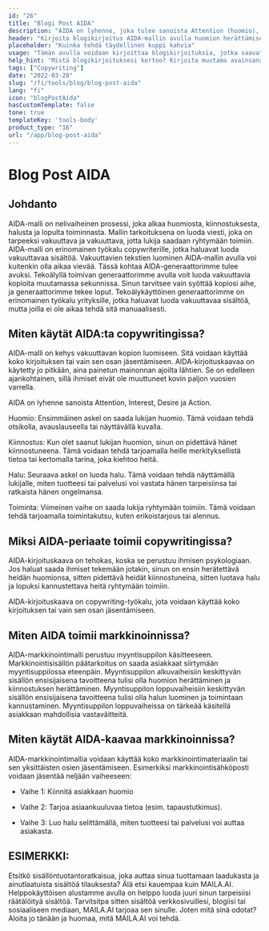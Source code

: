 ```yaml
---
id: "26"
title: "Blogi Post AIDA"
description: "AIDA on lyhenne, joka tulee sanoista Attention (huomio), Interest (kiinnostus), Desire (halu) ja Action (toiminta). Se on malli, jota käytetään usein markkinoinnissa ja mainonnassa tehokkaan ja vaikuttavan tekstin luomiseen. AIDA-mallia voidaan käyttää kirjoitettaessa blogikirjoituksia, jotka todennäköisemmin kiinnittävät lukijoiden huomion ja kannustavat heitä ryhtymään toimiin."
header: "Kirjoita blogikirjoitus AIDA-mallin avulla huomion herättämiseksi ja toimintaan kannustamiseksi."
placeholder: "Kuinka tehdä täydellinen kuppi kahvia"
usage: "Tämän avulla voidaan kirjoittaa blogikirjoituksia, jotka saavat todennäköisemmin huomiota ja kannustavat lukijoita ryhtymään toimiin."
help_hint: "Mistä blogikirjoituksesi kertoo? Kirjoita muutama avainsana, niin luomme blogikirjoituksen AIDA-mallin avulla."
tags: ["Copywriting"]
date: "2022-03-28"
slug: "/fi/tools/blog/blog-post-aida"
lang: "fi"
icon: "blogPostAida"
hasCustomTemplate: false
tone: true
templateKey: 'tools-body'
product_type: "16"
url: "/app/blog-post-aida"
---
```


# Blog Post AIDA

## Johdanto

AIDA-malli on nelivaiheinen prosessi, joka alkaa huomiosta, kiinnostuksesta, halusta ja lopulta toiminnasta. Mallin tarkoituksena on luoda viesti, joka on tarpeeksi vakuuttava ja vakuuttava, jotta lukija saadaan ryhtymään toimiin. AIDA-malli on erinomainen työkalu copywriterille, jotka haluavat luoda vakuuttavaa sisältöä. Vakuuttavien tekstien luominen AIDA-mallin avulla voi kuitenkin olla aikaa vievää. Tässä kohtaa AIDA-generaattorimme tulee avuksi. Tekoälyllä toimivan generaattorimme avulla voit luoda vakuuttavia kopioita muutamassa sekunnissa. Sinun tarvitsee vain syöttää kopiosi aihe, ja generaattorimme tekee loput. Tekoälykäyttöinen generaattorimme on erinomainen työkalu yrityksille, jotka haluavat luoda vakuuttavaa sisältöä, mutta joilla ei ole aikaa tehdä sitä manuaalisesti.

## Miten käytät AIDA:ta copywritingissa?

AIDA-malli on kehys vakuuttavan kopion luomiseen. Sitä voidaan käyttää koko kirjoituksen tai vain sen osan jäsentämiseen. AIDA-kirjoituskaavaa on käytetty jo pitkään, aina painetun mainonnan ajoilta lähtien. Se on edelleen ajankohtainen, sillä ihmiset eivät ole muuttuneet kovin paljon vuosien varrella.

AIDA on lyhenne sanoista Attention, Interest, Desire ja Action.

Huomio: Ensimmäinen askel on saada lukijan huomio. Tämä voidaan tehdä otsikolla, avauslauseella tai näyttävällä kuvalla.

Kiinnostus: Kun olet saanut lukijan huomion, sinun on pidettävä hänet kiinnostuneena. Tämä voidaan tehdä tarjoamalla heille merkityksellistä tietoa tai kertomalla tarina, joka kiehtoo heitä.

Halu: Seuraava askel on luoda halu. Tämä voidaan tehdä näyttämällä lukijalle, miten tuotteesi tai palvelusi voi vastata hänen tarpeisiinsa tai ratkaista hänen ongelmansa.

Toiminta: Viimeinen vaihe on saada lukija ryhtymään toimiin. Tämä voidaan tehdä tarjoamalla toimintakutsu, kuten erikoistarjous tai alennus.

## Miksi AIDA-periaate toimii copywritingissa?

AIDA-kirjoituskaava on tehokas, koska se perustuu ihmisen psykologiaan. Jos haluat saada ihmiset tekemään jotakin, sinun on ensin herätettävä heidän huomionsa, sitten pidettävä heidät kiinnostuneina, sitten luotava halu ja lopuksi kannustettava heitä ryhtymään toimiin.

AIDA-kirjoituskaava on copywriting-työkalu, jota voidaan käyttää koko kirjoituksen tai vain sen osan jäsentämiseen.

## Miten AIDA toimii markkinoinnissa?

AIDA-markkinointimalli perustuu myyntisuppilon käsitteeseen. Markkinointisisällön päätarkoitus on saada asiakkaat siirtymään myyntisuppilossa eteenpäin. Myyntisuppilon alkuvaiheisiin keskittyvän sisällön ensisijaisena tavoitteena tulisi olla huomion herättäminen ja kiinnostuksen herättäminen. Myyntisuppilon loppuvaiheisiin keskittyvän sisällön ensisijaisena tavoitteena tulisi olla halun luominen ja toimintaan kannustaminen. Myyntisuppilon loppuvaiheissa on tärkeää käsitellä asiakkaan mahdollisia vastaväitteitä.

## Miten käytät AIDA-kaavaa markkinoinnissa?

AIDA-markkinointimallia voidaan käyttää koko markkinointimateriaalin tai sen yksittäisten osien jäsentämiseen. Esimerkiksi markkinointisähköposti voidaan jäsentää neljään vaiheeseen:

- Vaihe 1: Kiinnitä asiakkaan huomio

- Vaihe 2: Tarjoa asiaankuuluvaa tietoa (esim. tapaustutkimus).

- Vaihe 3: Luo halu selittämällä, miten tuotteesi tai palvelusi voi auttaa asiakasta.

## ESIMERKKI:

Etsitkö sisällöntuotantoratkaisua, joka auttaa sinua tuottamaan laadukasta ja ainutlaatuista sisältöä tilauksesta? Älä etsi kauempaa kuin MAILA.AI. Helppokäyttöisen alustamme avulla on helppo luoda juuri sinun tarpeisiisi räätälöityä sisältöä. Tarvitsitpa sitten sisältöä verkkosivuillesi, blogiisi tai sosiaaliseen mediaan, MAILA.AI tarjoaa sen sinulle. Joten mitä sinä odotat? Aloita jo tänään ja huomaa, mitä MAILA.AI voi tehdä.
